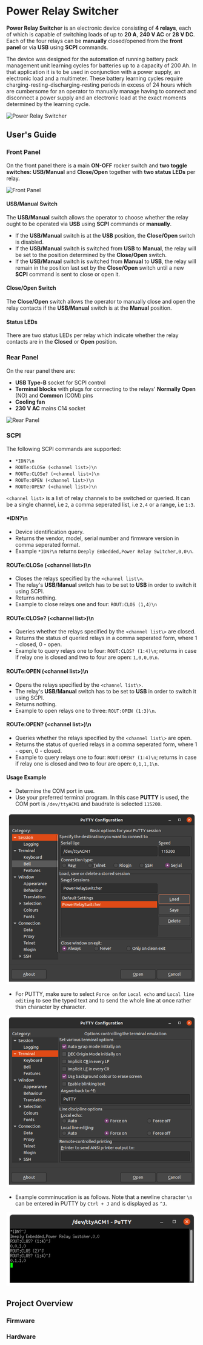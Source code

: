# Power Relay Switcher

**Power Relay Switcher** is an electronic device consisting of **4 relays**, each of which is capable of switching loads of up to **20 A**, **240 V AC** or **28 V DC**. Each of the four relays can be **manually** closed/opened from the **front panel** or via **USB** using **SCPI** commands. 

The device was designed for the automation of running battery pack management unit learning cycles for batteries up to a capacity of 200 Ah. In that application it is to be used in conjunction with a power supply, an electronic load and a multimeter. These battery learning cycles require charging-resting-discharging-resting periods in excess of 24 hours which are cumbersome for an operator to manually manage having to connect and disconnect a power supply and an electronic load at the exact moments determined by the learning cycle.

![Power Relay Switcher](/assets/power_relay_switcher.png?raw=true)

## User's Guide

### Front Panel
On the front panel there is a main **ON-OFF** rocker switch and **two toggle switches: USB/Manual** and **Close/Open** together with **two status LEDs** per relay. 

![Front Panel](/assets/front_panel.png?raw=true)

#### USB/Manual Switch
The **USB/Manual** switch allows the operator to choose whether the relay ought to be operated via **USB** using **SCPI** commands or **manually**. 

- If the **USB/Manual** switch is at the **USB** position, the **Close/Open** switch is disabled. 
- If the **USB/Manual** switch is switched from **USB** to **Manual**, the relay will be set to the position determined by the **Close/Open** switch. 
- If the **USB/Manual** switch is switched from **Manual** to **USB**, the relay will remain in the position last set by the **Close/Open** switch until a new **SCPI** command is sent to close or open it.

#### Close/Open Switch
The **Close/Open** switch allows the operator to manually close and open the relay contacts if the **USB/Manual** switch is at the **Manual** position. 

#### Status LEDs
There are two status LEDs per relay which indicate whether the relay contacts are in the **Closed** or **Open** position. 

### Rear Panel
On the rear panel there are:
- **USB Type-B** socket for SCPI control
- **Terminal blocks** with plugs for connecting to the relays' **Normally Open** (NO) and **Common** (COM) pins
- **Cooling fan**
- **230 V AC** mains C14 socket

![Rear Panel](/assets/rear_panel.png?raw=true)

### SCPI
The following SCPI commands are supported:

- `*IDN?\n`
- `ROUTe:CLOSe (<channel list>)\n`
- `ROUTe:CLOSe? (<channel list>)\n`
- `ROUTe:OPEN (<channel list>)\n`
- `ROUTe:OPEN? (<channel list>)\n`

`<channel list>` is a list of relay channels to be switched or queried. It can be a single channel, i.e `2`, a comma seperated list, i.e `2,4` or a range, i.e `1:3`.

#### \*IDN?\n
- Device identification query.
- Returns the vendor, model, serial number and firmware version in comma seperated format.
- Example `*IDN?\n` returns `Deeply Embedded,Power Relay Switcher,0,0\n`.

#### ROUTe:CLOSe (\<channel list\>)\n
- Closes the relays specified by the `<channel list\>`.
- The relay's **USB/Manual** switch has to be set to **USB** in order to switch it using SCPI.
- Returns nothing.
- Example to close relays one and four: `ROUT:CLOS (1,4)\n`

#### ROUTe:CLOSe? (\<channel list\>)\n
- Queries whether the relays specified by the `<channel list\>` are closed.
- Returns the status of queried relays in a comma seperated form, where 1 - closed, 0 - open.
- Example to query relays one to four: `ROUT:CLOS? (1:4)\n`; returns in case if relay one is closed and two to four are open: `1,0,0,0\n`.

#### ROUTe:OPEN (\<channel list\>)\n
- Opens the relays specified by the `<channel list\>`. 
- The relay's **USB/Manual** switch has to be set to **USB** in order to switch it using SCPI.
- Returns nothing.
- Example to open relays one to three: `ROUT:OPEN (1:3)\n`.

#### ROUTe:OPEN? (\<channel list\>)\n
- Queries whether the relays specified by the `<channel list\>` are open.
- Returns the status of queried relays in a comma seperated form, where 1 - open, 0 - closed.
- Example to query relays one to four: `ROUT:OPEN? (1:4)\n`; returns in case if relay one is closed and two to four are open: `0,1,1,1\n`.

#### Usage Example
- Determine the COM port in use.
- Use your preferred terminal program. In this case **PUTTY** is used, the COM port is `/dev/ttyACM1` and baudrate is selected `115200`. 

![PUTTY Configuration](/assets/PUTTY%20PowerRelaySwitcher.png?raw=true)
- For PUTTY, make sure to select `Force on` for `Local echo` and `Local line editing` to see the typed text and to send the whole line at once rather than character by character.

![PUTTY Configuration](/assets/PUTTY%20Configuration%202.png?raw=true)

- Example comminucation is as follows. Note that a newline character `\n` can be entered in PUTTY by `Ctrl + J` and is displayed as `^J`.

![PUTTY Example Communication](/assets/PUTTY%20Example.png?raw=true)

## Project Overview

### Firmware

### Hardware
